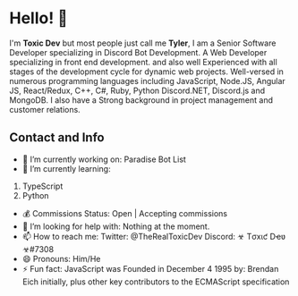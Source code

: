 # Hello! 👋
I'm **Toxic Dev** but most people just call me **Tyler**, I am a Senior Software Developer specializing in Discord Bot Development. A Web Developer specializing in front end development. 
and also well Experienced with all stages of the development cycle for dynamic web projects. Well-versed in numerous programming languages including JavaScript, Node.JS, Angular JS, React/Redux, C++, C#, Ruby, Python Discord.NET, Discord.js and MongoDB. I also have a Strong background in project management and customer relations.

## Contact and Info
- 🔭 I’m currently working on:
Paradise Bot List
- 🌱 I’m currently learning:
1. TypeScript
2. Python
- 💰 Commissions Status:
Open | Accepting commissions
- 🤔 I’m looking for help with:
 Nothing at the moment.
- 📫 How to reach me: 
Twitter: @TheRealToxicDev
Discord: ☣ Tσxιƈ Dҽʋ ☣#7308 
- 😄 Pronouns: 
Him/He
- ⚡ Fun fact:
JavaScript was Founded in December 4 1995 by: Brendan Eich initially, plus other key contributors to the ECMAScript specification
